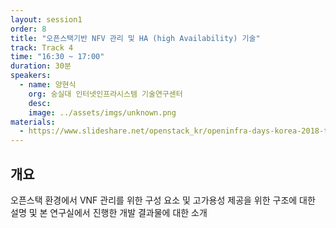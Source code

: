 ```yaml
---
layout: session1
order: 8
title: "오픈스택기반 NFV 관리 및 HA (high Availability) 기술"
track: Track 4
time: "16:30 ~ 17:00"
duration: 30분
speakers:
  - name: 양현식
    org: 숭실대 인터넷인프라시스템 기술연구센터
    desc: 
    image: ../assets/imgs/unknown.png
materials:
  - https://www.slideshare.net/openstack_kr/openinfra-days-korea-2018-track-4-nfv-ha-high-availability
---
```


## 개요

오픈스택 환경에서 VNF 관리를 위한 구성 요소 및 고가용성 제공을 위한 구조에 대한 설명 및 본 연구실에서 진행한 개발 결과물에 대한 소개